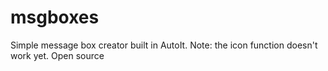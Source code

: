 # msgboxes
Simple message box creator built in AutoIt. Note: the icon function doesn't work yet. Open source

